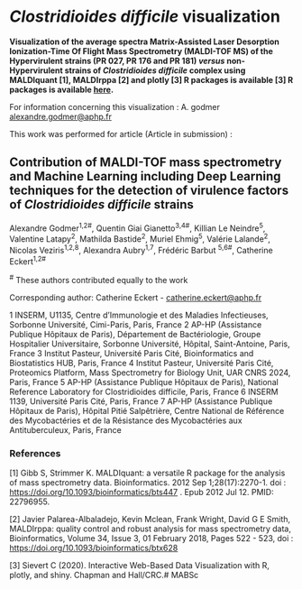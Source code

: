  # *Clostridioides difficile* visualization

**Visualization of the average spectra Matrix-Assisted Laser Desorption Ionization-Time Of Flight Mass Spectrometry (MALDI-TOF MS) of the Hypervirulent strains (PR 027, PR 176 and PR 181) *versus* non-Hypervirulent strains of  <i>Clostridioides difficile </i> complex using MALDIquant [1], MALDIrppa [2] and plotly [3] R packages is available [3] R packages is available [here](https://agodmer.github.io/MABSc/Mabscessus).**

For information concerning this visualization : A. godmer alexandre.godmer@aphp.fr

This work was performed for article (Article in submission) :

## Contribution of MALDI-TOF mass spectrometry and Machine Learning including Deep Learning techniques for the detection of virulence factors of *Clostridioides difficile* strains

Alexandre Godmer<sup>1</sup><sup>,</sup><sup>2</sup><sup>#</sup>, Quentin Giai Gianetto<sup>3</sup><sup>,</sup><sup>4</sup><sup>#</sup>, Killian Le Neindre<sup>5</sup>, Valentine Latapy<sup>2</sup>, Mathilda Bastide<sup>2</sup>, Muriel Ehmig<sup>5</sup>, Valérie Lalande<sup>2</sup>, Nicolas Veziris<sup>1</sup><sup>,</sup><sup>2</sup><sup>,</sup><sup>8</sup>, Alexandra Aubry<sup>1</sup><sup>,</sup><sup>7</sup>, Frédéric Barbut <sup>5</sup><sup>,</sup><sup>6</sup></sup><sup>#</sup>, Catherine Eckert<sup>1</sup><sup>,</sup><sup>2</sup><sup>#</sup>

<sup>#</sup> These authors contributed equally to the work

Corresponding author: Catherine Eckert - catherine.eckert@aphp.fr

1 INSERM, U1135, Centre d’Immunologie et des Maladies Infectieuses, Sorbonne Université, Cimi-Paris, Paris, France
2 AP-HP (Assistance Publique Hôpitaux de Paris), Département de Bactériologie, Groupe Hospitalier Universitaire, Sorbonne Université, Hôpital, Saint-Antoine, Paris, France
3 Institut Pasteur, Université Paris Cité, Bioinformatics and Biostatistics HUB, Paris, France
4 Institut Pasteur, Université Paris Cité, Proteomics Platform, Mass Spectrometry for Biology Unit, UAR CNRS 2024, Paris, France
5 AP-HP (Assistance Publique Hôpitaux de Paris), National Reference Laboratory for Clostridioides difficile, Paris, France 
6 INSERM 1139, Université Paris Cité, Paris, France 
7 AP-HP (Assistance Publique Hôpitaux de Paris), Hôpital Pitié Salpêtrière, Centre National de Référence des Mycobactéries et de la Résistance des Mycobactéries aux Antituberculeux, Paris, France


### References

[1] Gibb S, Strimmer K. MALDIquant: a versatile R package for the analysis of mass spectrometry data. Bioinformatics. 2012 Sep 1;28(17):2270-1. doi : https://doi.org/10.1093/bioinformatics/bts447 . Epub 2012 Jul 12. PMID: 22796955.

[2] Javier Palarea-Albaladejo, Kevin Mclean, Frank Wright, David G E Smith, MALDIrppa: quality control and robust analysis for mass spectrometry data, Bioinformatics, Volume 34, Issue 3, 01 February 2018, Pages 522 - 523, doi : https://doi.org/10.1093/bioinformatics/btx628

[3] Sievert C (2020). Interactive Web-Based Data Visualization with R, plotly, and shiny. Chapman and Hall/CRC.# MABSc
